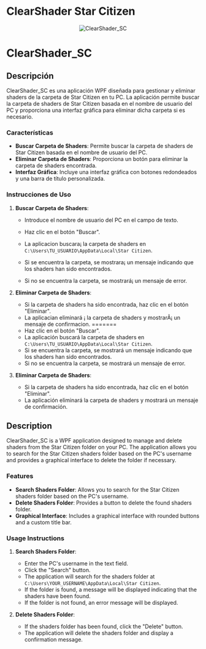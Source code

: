 # ClearShader Star Citizen

<p align="center">
  <img src="https://github.com/user-attachments/assets/0bb269b3-1cbd-4b0d-9306-c55598242fa4" alt="ClearShader_SC">
</p>

# ClearShader_SC

## Descripción

ClearShader_SC es una aplicación WPF diseñada para gestionar y eliminar shaders de la carpeta de Star Citizen en tu PC. La aplicación permite buscar la carpeta de shaders de Star Citizen basada en el nombre de usuario del PC y proporciona una interfaz gráfica para eliminar dicha carpeta si es necesario.

### Características

- **Buscar Carpeta de Shaders**: Permite buscar la carpeta de shaders de Star Citizen basada en el nombre de usuario del PC.
- **Eliminar Carpeta de Shaders**: Proporciona un botón para eliminar la carpeta de shaders encontrada.
- **Interfaz Gráfica**: Incluye una interfaz gráfica con botones redondeados y una barra de título personalizada.


### Instrucciones de Uso

1. **Buscar Carpeta de Shaders**:
   - Introduce el nombre de usuario del PC en el campo de texto.

   - Haz clic en el botón "Buscar".
   - La aplicacion buscara¡ la carpeta de shaders en `C:\Users\TU_USUARIO\AppData\Local\Star Citizen`.
   - Si se encuentra la carpeta, se mostrara¡ un mensaje indicando que los shaders han sido encontrados.
   - Si no se encuentra la carpeta, se mostrará¡ un mensaje de error.

2. **Eliminar Carpeta de Shaders**:
   - Si la carpeta de shaders ha sido encontrada, haz clic en el botón "Eliminar".
   - La aplicacian eliminará ¡ la carpeta de shaders y mostrarÃ¡ un mensaje de confirmacion.
=======
   - Haz clic en el botón "Buscar".
   - La aplicación buscará la carpeta de shaders en `C:\Users\TU_USUARIO\AppData\Local\Star Citizen`.
   - Si se encuentra la carpeta, se mostrará un mensaje indicando que los shaders han sido encontrados.
   - Si no se encuentra la carpeta, se mostrará un mensaje de error.

2. **Eliminar Carpeta de Shaders**:
   - Si la carpeta de shaders ha sido encontrada, haz clic en el botón "Eliminar".
   - La aplicación eliminará la carpeta de shaders y mostrará un mensaje de confirmación.

## Description

ClearShader_SC is a WPF application designed to manage and delete shaders from the Star Citizen folder on your PC. The application allows you to search for the Star Citizen shaders folder based on the PC's username and provides a graphical interface to delete the folder if necessary.

### Features

- **Search Shaders Folder**: Allows you to search for the Star Citizen shaders folder based on the PC's username.
- **Delete Shaders Folder**: Provides a button to delete the found shaders folder.
- **Graphical Interface**: Includes a graphical interface with rounded buttons and a custom title bar.

### Usage Instructions

1. **Search Shaders Folder**:
   - Enter the PC's username in the text field.
   - Click the "Search" button.
   - The application will search for the shaders folder at `C:\Users\YOUR_USERNAME\AppData\Local\Star Citizen`.
   - If the folder is found, a message will be displayed indicating that the shaders have been found.
   - If the folder is not found, an error message will be displayed.

2. **Delete Shaders Folder**:
   - If the shaders folder has been found, click the "Delete" button.
   - The application will delete the shaders folder and display a confirmation message.

